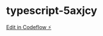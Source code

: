 # typescript-5axjcy

[Edit in Codeflow ⚡️](https://stackblitz.com/~/github.com/akoni50/typescript-5axjcy)